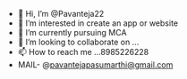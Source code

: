 - 👋 Hi, I’m @Pavanteja22
- 👀 I’m interested in create an app or website
- 🌱 I’m currently pursuing MCA
- 💞️ I’m looking to collaborate on ...
- 📫 How to reach me ...8985226228
- MAIL- @pavantejapasumarthi@gmail.com

<!---
Pavanteja22/Pavanteja22 is a ✨ special ✨ repository because its `README.md` (this file) appears on your GitHub profile.
You can click the Preview link to take a look at your changes.
--->
